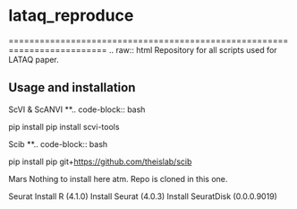 # lataq_reproduce
=========================================================================
.. raw:: html
Repository for all scripts used for LATAQ paper.


Usage and installation
-------------------------------
ScVI & ScANVI
**.. code-block:: bash

   pip install pip install scvi-tools

Scib
**.. code-block:: bash

   pip install pip git+https://github.com/theislab/scib

Mars
  Nothing to install here atm. Repo is cloned in this one.
  
  
Seurat
  Install R (4.1.0)
  Install Seurat (4.0.3)
  Install SeuratDisk (0.0.0.9019)
  

